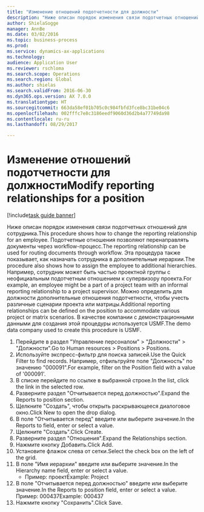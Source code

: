```yaml
--- 
title: "Изменение отношений подотчетности для должности"
description: "Ниже описан порядок изменения связи подотчетных отношений для сотрудника."
author: ShielaSogge
manager: AnnBe
ms.date: 03/02/2016
ms.topic: business-process
ms.prod: 
ms.service: dynamics-ax-applications
ms.technology: 
audience: Application User
ms.reviewer: rschloma
ms.search.scope: Operations
ms.search.region: Global
ms.author: shielas
ms.search.validFrom: 2016-06-30
ms.dyn365.ops.version: AX 7.0.0
ms.translationtype: HT
ms.sourcegitcommit: 663da58ef01b705c0c984fbfd3fce8bc31be04c6
ms.openlocfilehash: 002fffc7e8c3186eedf9060d36d2b4a77749da98
ms.contentlocale: ru-ru
ms.lasthandoff: 08/29/2017

---
```

# <a name="modify-reporting-relationships-for-a-position"></a><span data-ttu-id="9dda3-103">Изменение отношений подотчетности для должности</span><span class="sxs-lookup"><span data-stu-id="9dda3-103">Modify reporting relationships for a position</span></span>

[!include[task guide banner](../../includes/task-guide-banner.md)]

<span data-ttu-id="9dda3-104">Ниже описан порядок изменения связи подотчетных отношений для сотрудника.</span><span class="sxs-lookup"><span data-stu-id="9dda3-104">This procedure shows how to change the reporting relationship for an employee.</span></span> <span data-ttu-id="9dda3-105">Подотчетные отношения позволяют перенаправлять документы через workflow-процесс.</span><span class="sxs-lookup"><span data-stu-id="9dda3-105">The reporting relationship can be used for routing documents through workflow.</span></span> <span data-ttu-id="9dda3-106">Эта процедура также показывает, как назначать сотрудника в дополнительные иерархии.</span><span class="sxs-lookup"><span data-stu-id="9dda3-106">The procedure also shows how to assign the employee to additional hierarchies.</span></span> <span data-ttu-id="9dda3-107">Например, сотрудник может быть частью проектной группы с неофициальным подотчетным отношением к супервизору проекта.</span><span class="sxs-lookup"><span data-stu-id="9dda3-107">For example, an employee might be a part of a project team with an informal reporting relationship to a project supervisor.</span></span> <span data-ttu-id="9dda3-108">Можно определить для должности дополнительные отношения подотчетности, чтобы учесть различные сценарии проекта или матрицы.</span><span class="sxs-lookup"><span data-stu-id="9dda3-108">Additional reporting relationships can be defined on the position to accommodate various project or matrix scenarios.</span></span> <span data-ttu-id="9dda3-109">В качестве компании с демонстрационными данными для создания этой процедуры используется USMF.</span><span class="sxs-lookup"><span data-stu-id="9dda3-109">The demo data company used to create this procedure is USMF.</span></span>

1. <span data-ttu-id="9dda3-110">Перейдите в раздел "Управление персоналом" > "Должности" > "Должности".</span><span class="sxs-lookup"><span data-stu-id="9dda3-110">Go to Human resources > Positions > Positions.</span></span>
2. <span data-ttu-id="9dda3-111">Используйте экспресс-фильтр для поиска записей.</span><span class="sxs-lookup"><span data-stu-id="9dda3-111">Use the Quick Filter to find records.</span></span> <span data-ttu-id="9dda3-112">Например, отфильтруйте поле "Должность" по значению "000091".</span><span class="sxs-lookup"><span data-stu-id="9dda3-112">For example, filter on the Position field with a value of '000091'.</span></span>
3. <span data-ttu-id="9dda3-113">В списке перейдите по ссылке в выбранной строке.</span><span class="sxs-lookup"><span data-stu-id="9dda3-113">In the list, click the link in the selected row.</span></span>
4. <span data-ttu-id="9dda3-114">Разверните раздел "Отчитывается перед должностью".</span><span class="sxs-lookup"><span data-stu-id="9dda3-114">Expand the Reports to position section.</span></span>
5. <span data-ttu-id="9dda3-115">Щелкните "Создать", чтобы открыть раскрывающееся диалоговое окно.</span><span class="sxs-lookup"><span data-stu-id="9dda3-115">Click New to open the drop dialog.</span></span>
6. <span data-ttu-id="9dda3-116">В поле "Отчитывается перед" введите или выберите значение.</span><span class="sxs-lookup"><span data-stu-id="9dda3-116">In the Reports to field, enter or select a value.</span></span>
7. <span data-ttu-id="9dda3-117">Щелкните "Создать".</span><span class="sxs-lookup"><span data-stu-id="9dda3-117">Click Create.</span></span>
8. <span data-ttu-id="9dda3-118">Разверните раздел "Отношения".</span><span class="sxs-lookup"><span data-stu-id="9dda3-118">Expand the Relationships section.</span></span>
9. <span data-ttu-id="9dda3-119">Нажмите кнопку Добавить.</span><span class="sxs-lookup"><span data-stu-id="9dda3-119">Click Add.</span></span>
10. <span data-ttu-id="9dda3-120">Установите флажок слева от сетки.</span><span class="sxs-lookup"><span data-stu-id="9dda3-120">Select the check box on the left of the grid.</span></span>
11. <span data-ttu-id="9dda3-121">В поле "Имя иерархии" введите или выберите значение.</span><span class="sxs-lookup"><span data-stu-id="9dda3-121">In the Hierarchy name field, enter or select a value.</span></span>
    * <span data-ttu-id="9dda3-122">Пример: проект</span><span class="sxs-lookup"><span data-stu-id="9dda3-122">Example: Project</span></span>  
12. <span data-ttu-id="9dda3-123">В поле "Отчитывается перед должностью" введите или выберите значение.</span><span class="sxs-lookup"><span data-stu-id="9dda3-123">In the Reports to position field, enter or select a value.</span></span>  <span data-ttu-id="9dda3-124">Пример: 000437</span><span class="sxs-lookup"><span data-stu-id="9dda3-124">Example:  000437</span></span>
13. <span data-ttu-id="9dda3-125">Нажмите кнопку "Сохранить".</span><span class="sxs-lookup"><span data-stu-id="9dda3-125">Click Save.</span></span>


